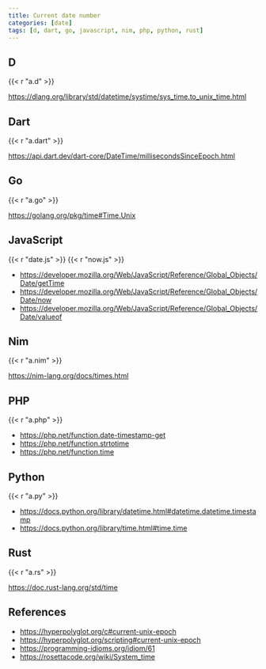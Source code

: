 ```yaml
---
title: Current date number
categories: [date]
tags: [d, dart, go, javascript, nim, php, python, rust]
---
```


## D

{{< r "a.d" >}}

<https://dlang.org/library/std/datetime/systime/sys_time.to_unix_time.html>

## Dart

{{< r "a.dart" >}}

<https://api.dart.dev/dart-core/DateTime/millisecondsSinceEpoch.html>

## Go

{{< r "a.go" >}}

<https://golang.org/pkg/time#Time.Unix>

## JavaScript

{{< r "date.js" >}}
{{< r "now.js" >}}

- <https://developer.mozilla.org/Web/JavaScript/Reference/Global_Objects/Date/getTime>
- <https://developer.mozilla.org/Web/JavaScript/Reference/Global_Objects/Date/now>
- <https://developer.mozilla.org/Web/JavaScript/Reference/Global_Objects/Date/valueof>

## Nim

{{< r "a.nim" >}}

<https://nim-lang.org/docs/times.html>

## PHP

{{< r "a.php" >}}

- <https://php.net/function.date-timestamp-get>
- <https://php.net/function.strtotime>
- <https://php.net/function.time>

## Python

{{< r "a.py" >}}

- <https://docs.python.org/library/datetime.html#datetime.datetime.timestamp>
- <https://docs.python.org/library/time.html#time.time>

## Rust

{{< r "a.rs" >}}

<https://doc.rust-lang.org/std/time>

## References

- <https://hyperpolyglot.org/c#current-unix-epoch>
- <https://hyperpolyglot.org/scripting#current-unix-epoch>
- <https://programming-idioms.org/idiom/61>
- <https://rosettacode.org/wiki/System_time>
